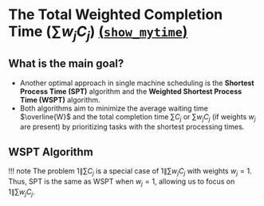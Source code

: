 # The Total Weighted Completion Time $\big(\sum w_j C_j\big)$ [(``show_mytime``)](../../../api-reference/i-job.md)
## What is the main goal?

- Another optimal approach in single machine scheduling is the **Shortest Process Time (SPT)** algorithm and the **Weighted Shortest Process Time (WSPT)** algorithm.
- Both algorithms aim to minimize the average waiting time $\overline{W}$ and the total completion time $\sum C_j$ or $\sum w_j C_j$ (if weights $w_j$ are present) by prioritizing tasks with the shortest processing times.

## WSPT Algorithm

!!! note
    The problem $1\| \sum C_j$ is a special case of $1\| \sum w_j C_j$ with weights $w_j = 1$. Thus, SPT is the same as WSPT when $w_j = 1$, allowing us to focus on $1\| \sum w_j C_j$.